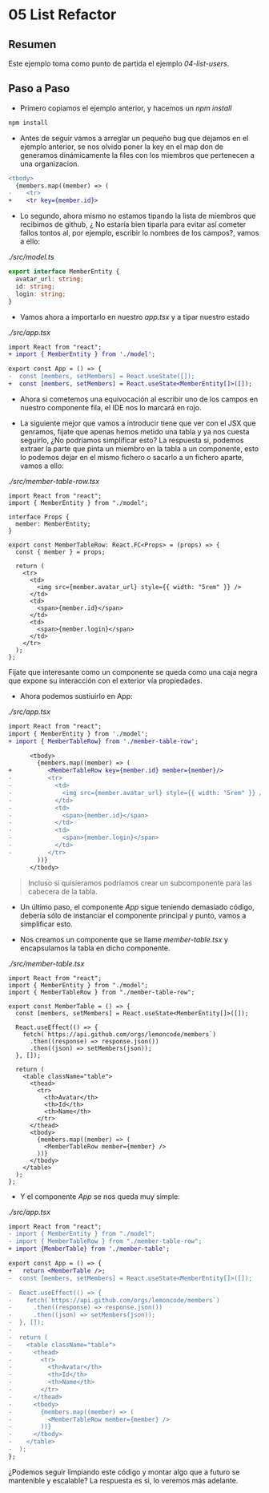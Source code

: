 # 05 List Refactor

## Resumen

Este ejemplo toma como punto de partida el ejemplo _04-list-users_.

## Paso a Paso

- Primero copiamos el ejemplo anterior, y hacemos un _npm install_

```bash
npm install
```

- Antes de seguir vamos a arreglar un pequeño bug que dejamos en el ejemplo
  anterior, se nos olvido poner la key en el map don de generamos dinámicamente
  la files con los miembros que pertenecen a una organizacion.

```diff
<tbody>
  {members.map((member) => (
-    <tr>
+    <tr key={member.id}>
```

- Lo segundo, ahora mismo no estamos tipando la lista de miembros que recibimos de
  github, ¿ No estaría bien tiparla para evitar así cometer fallos tontos al, por ejemplo,
  escribir lo nombres de los campos?, vamos a ello:

_./src/model.ts_

```typescript
export interface MemberEntity {
  avatar_url: string;
  id: string;
  login: string;
}
```

- Vamos ahora a importarlo en nuestro _app.tsx_ y a tipar nuestro estado

_./src/app.tsx_

```diff
import React from "react";
+ import { MemberEntity } from './model';

export const App = () => {
-  const [members, setMembers] = React.useState([]);
+  const [members, setMembers] = React.useState<MemberEntity[]>([]);
```

- Ahora si cometemos una equivocación al escribir uno de los campos en nuestro
  componente fila, el IDE nos lo marcará en rojo.

- La siguiente mejor que vamos a introducir tiene que ver con el JSX que genramos,
  fijate que apenas hemos metido una tabla y ya nos cuesta seguirlo, ¿No podríamos
  simplificar esto? La respuesta si, podemos extraer la parte que pinta un miembro
  en la tabla a un componente, esto lo podemos dejar en el mismo fichero o sacarlo
  a un fichero aparte, vamos a ello:

_./src/member-table-row.tsx_

```tsx
import React from "react";
import { MemberEntity } from "./model";

interface Props {
  member: MemberEntity;
}

export const MemberTableRow: React.FC<Props> = (props) => {
  const { member } = props;

  return (
    <tr>
      <td>
        <img src={member.avatar_url} style={{ width: "5rem" }} />
      </td>
      <td>
        <span>{member.id}</span>
      </td>
      <td>
        <span>{member.login}</span>
      </td>
    </tr>
  );
};
```

Fijate que interesante como un componente se queda como una caja negra que expone su interacción con
el exterior vía propiedades.

- Ahora podemos sustiuirlo en App:

_./src/app.tsx_

```diff
import React from "react";
import { MemberEntity } from './model';
+ import { MemberTableRow} from './member-table-row';
```

```diff
      <tbody>
        {members.map((member) => (
+          <MemberTableRow key={member.id} member={member}/>
-          <tr>
-            <td>
-              <img src={member.avatar_url} style={{ width: "5rem" }} />
-            </td>
-            <td>
-              <span>{member.id}</span>
-            </td>
-            <td>
-              <span>{member.login}</span>
-            </td>
-          </tr>
        ))}
      </tbody>
```

> Incluso si quisieramos podríamos crear un subcomponente para las cabecera de la tabla.

- Un último paso, el componente _App_ sigue teniendo demasiado código, debería sólo de instanciar
  el componente principal y punto, vamos a simplificar esto.

- Nos creamos un componente que se llame _member-table.tsx_ y encapsulamos la tabla en dicho componente.

_./src/member-table.tsx_

```tsx
import React from "react";
import { MemberEntity } from "./model";
import { MemberTableRow } from "./member-table-row";

export const MemberTable = () => {
  const [members, setMembers] = React.useState<MemberEntity[]>([]);

  React.useEffect(() => {
    fetch(`https://api.github.com/orgs/lemoncode/members`)
      .then((response) => response.json())
      .then((json) => setMembers(json));
  }, []);

  return (
    <table className="table">
      <thead>
        <tr>
          <th>Avatar</th>
          <th>Id</th>
          <th>Name</th>
        </tr>
      </thead>
      <tbody>
        {members.map((member) => (
          <MemberTableRow member={member} />
        ))}
      </tbody>
    </table>
  );
};
```

- Y el componente _App_ se nos queda muy simple:

_./src/app.tsx_

```diff
import React from "react";
- import { MemberEntity } from "./model";
- import { MemberTableRow } from "./member-table-row";
+ import {MemberTable} from './member-table';
```

```diff
export const App = () => {
+   return <MemberTable />;
-  const [members, setMembers] = React.useState<MemberEntity[]>([]);

-  React.useEffect(() => {
-    fetch(`https://api.github.com/orgs/lemoncode/members`)
-      .then((response) => response.json())
-      .then((json) => setMembers(json));
-  }, []);
-
-  return (
-    <table className="table">
-      <thead>
-        <tr>
-          <th>Avatar</th>
-          <th>Id</th>
-          <th>Name</th>
-        </tr>
-      </thead>
-      <tbody>
-        {members.map((member) => (
-          <MemberTableRow member={member} />
-        ))}
-      </tbody>
-    </table>
-  );
};
```

¿Podemos seguir limpiando este código y montar algo que a futuro se mantenible y escalable? La respuesta es si, lo veremos
más adelante.
